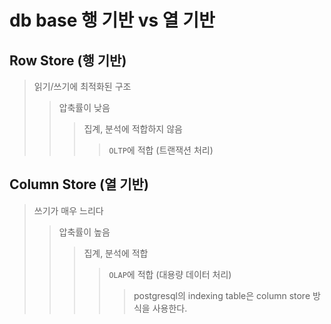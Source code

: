 # db base 행 기반 vs 열 기반

## Row Store (행 기반)

> 읽기/쓰기에 최적화된 구조
>
> > 압축률이 낮음
> >
> > > 집계, 분석에 적합하지 않음
> > >
> > > > `OLTP`에 적합 (트랜잭션 처리)

## Column Store (열 기반)

> 쓰기가 매우 느리다
>
> > 압축률이 높음
> >
> > > 집계, 분석에 적합
> > >
> > > > `OLAP`에 적합 (대용량 데이터 처리)
> > > >
> > > > > postgresql의 indexing table은 column store 방식을 사용한다.
